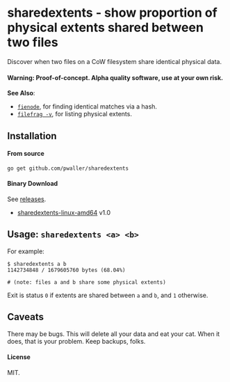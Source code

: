 sharedextents - show proportion of physical extents shared between two files
============================================================================

Discover when two files on a CoW filesystem share identical physical data.

#### Warning: Proof-of-concept. Alpha quality software, use at your own risk.

**See Also**:

* [`fienode`](https://github.com/pwaller/fienode), for finding identical matches via a hash.
* [`filefrag -v`](https://en.wikipedia.org/wiki/E2fsprogs), for listing physical extents.

## Installation

#### From source

```
go get github.com/pwaller/sharedextents
```

#### Binary Download

See [releases](https://github.com/pwaller/sharedextents/releases/).

* [sharedextents-linux-amd64]( https://github.com/pwaller/sharedextents/releases/download/v1.0/sharedextents-linux-amd64) v1.0

## Usage: `sharedextents <a> <b>`

For example:

```
$ sharedextents a b
1142734848 / 1679605760 bytes (68.04%)

# (note: files a and b share some physical extents)
```

Exit is status `0` if extents are shared between `a` and `b`, and `1` otherwise.

## Caveats

There may be bugs. This will delete all your data and eat your cat.
When it does, that is your problem. Keep backups, folks.

#### License

MIT.
